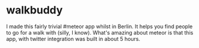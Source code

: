 walkbuddy
=========
I made this fairly trivial ‪#‎meteor‬ app whilst in Berlin. It helps you find people to go for a walk with (silly, I know). What's amazing about meteor is that this app, with twitter integration was built in about 5 hours.
